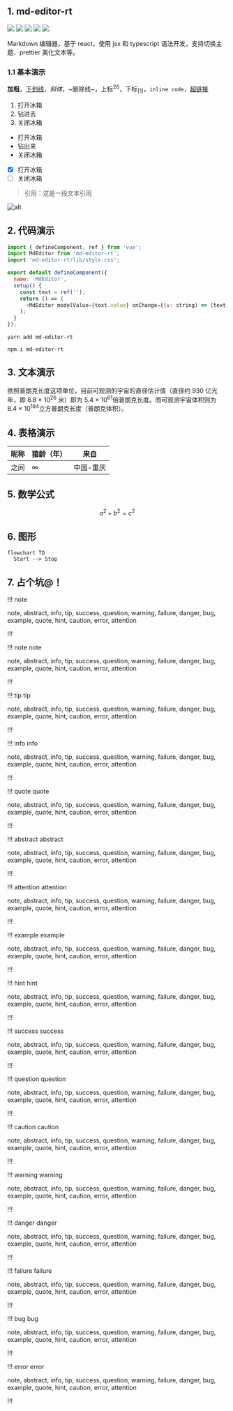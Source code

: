 ## 1. md-editor-rt

![](https://img.shields.io/github/package-json/v/imzbf/md-editor-rt) ![](https://img.shields.io/npm/dm/md-editor-rt) ![](https://img.shields.io/bundlephobia/min/md-editor-rt) ![](https://img.shields.io/github/license/imzbf/md-editor-rt) ![](https://img.shields.io/badge/ssr-%3E1.6.0-brightgreen)

Markdown 编辑器，基于 react，使用 jsx 和 typescript 语法开发，支持切换主题、prettier 美化文本等。

### 1.1 基本演示

**加粗**，<u>下划线</u>，_斜体_，~删除线~，上标<sup>26</sup>，下标<sub>[1]</sub>，`inline code`，[超链接](https://github.com/imzbf)

1. 打开冰箱
2. 钻进去
3. 关闭冰箱

- 打开冰箱
- 钻出来
- 关闭冰箱

- [x] 打开冰箱
- [ ] 关闭冰箱

> 引用：这是一段文本引用

![alt](https://imzbf.github.io/md-editor-v3/imgs/preview-light.png 'title')

## 2. 代码演示

```js
import { defineComponent, ref } from 'vue';
import MdEditor from 'md-editor-rt';
import 'md-editor-rt/lib/style.css';

export default defineComponent({
  name: 'MdEditor',
  setup() {
    const text = ref('');
    return () => (
      <MdEditor modelValue={text.value} onChange={(v: string) => (text.value = v)} />
    );
  }
});
```

```shell [install:yarn]
yarn add md-editor-rt
```

```shell [install:npm]
npm i md-editor-rt
```

## 3. 文本演示

依照普朗克长度这项单位，目前可观测的宇宙的直径估计值（直径约 930 亿光年，即 8.8 × 10<sup>26</sup> 米）即为 5.4 × 10<sup>61</sup>倍普朗克长度。而可观测宇宙体积则为 8.4 × 10<sup>184</sup>立方普朗克长度（普朗克体积）。

## 4. 表格演示

| 昵称 | 猿龄（年） | 来自      |
| ---- | ---------- | --------- |
| 之间 | ∞          | 中国-重庆 |

## 5. 数学公式

$$
\begin{equation}
a^2+b^2=c^2
\end{equation}
$$

## 6. 图形

```mermaid
flowchart TD
  Start --> Stop
```

## 7. 占个坑@！

!!! note

note, abstract, info, tip, success, question, warning, failure, danger, bug, example, quote, hint, caution, error, attention

!!!

!!! note note

note, abstract, info, tip, success, question, warning, failure, danger, bug, example, quote, hint, caution, error, attention

!!!

!!! tip tip

note, abstract, info, tip, success, question, warning, failure, danger, bug, example, quote, hint, caution, error, attention

!!!

!!! info info

note, abstract, info, tip, success, question, warning, failure, danger, bug, example, quote, hint, caution, error, attention

!!!

!!! quote quote

note, abstract, info, tip, success, question, warning, failure, danger, bug, example, quote, hint, caution, error, attention

!!!

!!! abstract abstract

note, abstract, info, tip, success, question, warning, failure, danger, bug, example, quote, hint, caution, error, attention

!!!

!!! attention attention

note, abstract, info, tip, success, question, warning, failure, danger, bug, example, quote, hint, caution, error, attention

!!!

!!! example example

note, abstract, info, tip, success, question, warning, failure, danger, bug, example, quote, hint, caution, error, attention

!!!

!!! hint hint

note, abstract, info, tip, success, question, warning, failure, danger, bug, example, quote, hint, caution, error, attention

!!!

!!! success success

note, abstract, info, tip, success, question, warning, failure, danger, bug, example, quote, hint, caution, error, attention

!!!

!!! question question

note, abstract, info, tip, success, question, warning, failure, danger, bug, example, quote, hint, caution, error, attention

!!!

!!! caution caution

note, abstract, info, tip, success, question, warning, failure, danger, bug, example, quote, hint, caution, error, attention

!!!

!!! warning warning

note, abstract, info, tip, success, question, warning, failure, danger, bug, example, quote, hint, caution, error, attention

!!!

!!! danger danger

note, abstract, info, tip, success, question, warning, failure, danger, bug, example, quote, hint, caution, error, attention

!!!

!!! failure failure

note, abstract, info, tip, success, question, warning, failure, danger, bug, example, quote, hint, caution, error, attention

!!!

!!! bug bug

note, abstract, info, tip, success, question, warning, failure, danger, bug, example, quote, hint, caution, error, attention

!!!

!!! error error

note, abstract, info, tip, success, question, warning, failure, danger, bug, example, quote, hint, caution, error, attention

!!!
